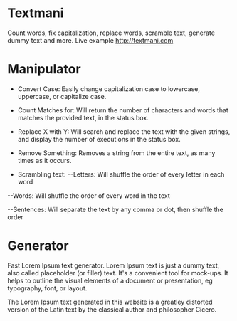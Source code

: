 # Textmani
Count words, fix capitalization, replace words, scramble text, generate dummy text and more. Live example http://textmani.com

# Manipulator
- Convert Case: Easily change capitalization case to lowercase, uppercase, or capitalize case.

- Count Matches for: Will return the number of characters and words that matches the provided text, in the status box.

- Replace X with Y: Will search and replace the text with the given strings, and display the number of executions in the status box.

- Remove Something: Removes a string from the entire text, as many times as it occurs.

- Scrambling text:
--Letters: Will shuffle the order of every letter in each word

--Words: Will shuffle the order of every word in the text

--Sentences: Will separate the text by any comma or dot, then shuffle the order

# Generator
Fast Lorem Ipsum text generator. Lorem Ipsum text is just a dummy text, also called placeholder (or filler) text. It's a convenient tool for mock-ups. It helps to outline the visual elements of a document or presentation, eg typography, font, or layout.

The Lorem Ipsum text generated in this website is a greatley distorted version of the Latin text by the classical author and philosopher Cicero.
